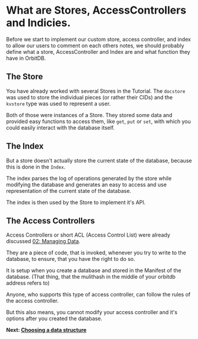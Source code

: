 # What are Stores, AccessControllers and Indicies.

Before we start to implement
our custom store, access controller, and index
to allow our users to comment on each others
notes, we should probably define what a store,
AccessController and Index are and what
function they have in OrbitDB.

## The Store
You have already worked with several
Stores in the Tutorial.
The `docstore` was used to store
the individual pieces (or rather their CIDs)
and the `kvstore` type was used to
represent a user.

Both of those were instances of a Store.
They stored some data and provided easy
functions to access them, like `get`, `put` or `set`,
with which you could easily interact with
the database itself.

## The Index
But a store doesn't actually
store the current state of the database,
because this is done in the `Index`.

The index parses the log of operations
generated by the store while
modifying the database and generates
an easy to access and use representation
of the current state of the database.

The index is then used by the Store
to implement it's API.

## The Access Controllers
Access Controllers or short ACL (Access Control List)
were already discussed [02: Managing Data](../01_Tutorial/02_Managing_Data).

They are a piece of code, that is invoked, whenever
you try to write to the database, to ensure,
that you have the right to do so.

It is setup when you create a database
and stored in the Manifest of the database.
(That thing, that the mulithash in the middle
of your orbitdb address refers to)

Anyone, who supports this type of access
controller, can follow the rules of the access controller.

But this also means, you cannot modify your access
controller and it's options after you created
the database.

**Next: [Choosing a data structure](02_Choosing_a_data_structure.md)**
